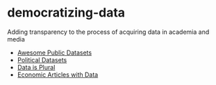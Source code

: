 # democratizing-data
Adding transparency to the process of acquiring data in academia and media

* [Awesome Public Datasets](https://github.com/awesomedata/awesome-public-datasets)
* [Political Datasets](https://github.com/erikgahner/PolData/)
* [Data is Plural](https://www.data-is-plural.com/)
* [Economic Articles with Data](https://ejd.econ.mathematik.uni-ulm.de/)
